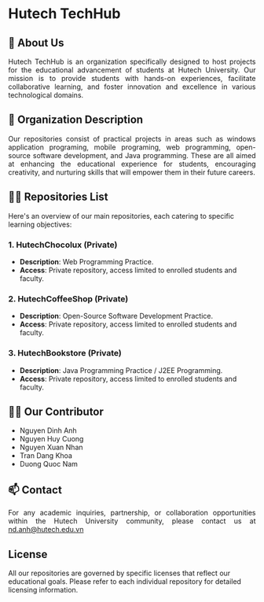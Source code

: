 # Hutech TechHub

## 👀 About Us

<p align="justify">
Hutech TechHub is an organization specifically designed to host projects for the educational advancement of students at Hutech University. Our mission is to provide students with hands-on experiences, facilitate collaborative learning, and foster innovation and excellence in various technological domains.
</p>

## 📝 Organization Description

<p align="justify">
Our repositories consist of practical projects in areas such as windows application programing, mobile programing, web programming, open-source software development, and Java programming. These are all aimed at enhancing the educational experience for students, encouraging creativity, and nurturing skills that will empower them in their future careers.
</p>

## 👨‍💻 Repositories List
Here's an overview of our main repositories, each catering to specific learning objectives:

### 1. HutechChocolux (Private)
- **Description**: Web Programming Practice.
- **Access**: Private repository, access limited to enrolled students and faculty.

### 2. HutechCoffeeShop (Private)
- **Description**: Open-Source Software Development Practice.
- **Access**: Private repository, access limited to enrolled students and faculty.

### 3. HutechBookstore (Private)
- **Description**: Java Programming Practice / J2EE Programming.
- **Access**: Private repository, access limited to enrolled students and faculty.

## 🧑‍🏫 Our Contributor

- Nguyen Dinh Anh
- Nguyen Huy Cuong
- Nguyen Xuan Nhan
- Tran Dang Khoa
- Duong Quoc Nam

## 📫 Contact

<p align="justify">
For any academic inquiries, partnership, or collaboration opportunities within the Hutech University community, please contact us at <a href="mailto:nd.anh@hutech.edu.vn">nd.anh@hutech.edu.vn</a>
</p>

## License
All our repositories are governed by specific licenses that reflect our educational goals. Please refer to each individual repository for detailed licensing information.
